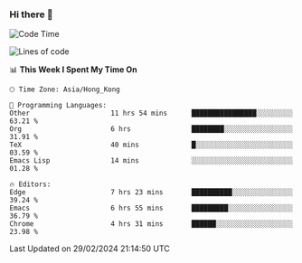 ### Hi there 👋

<!--
**nicehiro/nicehiro** is a ✨ _special_ ✨ repository because its `README.md` (this file) appears on your GitHub profile.

Here are some ideas to get you started:

- 🔭 I’m currently working on ...
- 🌱 I’m currently learning ...
- 👯 I’m looking to collaborate on ...
- 🤔 I’m looking for help with ...
- 💬 Ask me about ...
- 📫 How to reach me: ...
- 😄 Pronouns: ...
- ⚡ Fun fact: ...
-->

<!--START_SECTION:waka-->
![Code Time](http://img.shields.io/badge/Code%20Time-267%20hrs%204%20mins-blue)

![Lines of code](https://img.shields.io/badge/From%20Hello%20World%20I%27ve%20Written-2.6%20million%20lines%20of%20code-blue)

📊 **This Week I Spent My Time On** 

```text
🕑︎ Time Zone: Asia/Hong_Kong

💬 Programming Languages: 
Other                    11 hrs 54 mins      ████████████████░░░░░░░░░   63.21 % 
Org                      6 hrs               ████████░░░░░░░░░░░░░░░░░   31.91 % 
TeX                      40 mins             █░░░░░░░░░░░░░░░░░░░░░░░░   03.59 % 
Emacs Lisp               14 mins             ░░░░░░░░░░░░░░░░░░░░░░░░░   01.28 % 

🔥 Editors: 
Edge                     7 hrs 23 mins       ██████████░░░░░░░░░░░░░░░   39.24 % 
Emacs                    6 hrs 55 mins       █████████░░░░░░░░░░░░░░░░   36.79 % 
Chrome                   4 hrs 31 mins       ██████░░░░░░░░░░░░░░░░░░░   23.98 % 
```


 Last Updated on 29/02/2024 21:14:50 UTC
<!--END_SECTION:waka-->

